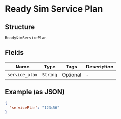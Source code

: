 
# Ready Sim Service Plan

## Structure

`ReadySimServicePlan`

## Fields

| Name | Type | Tags | Description |
|  --- | --- | --- | --- |
| `service_plan` | `String` | Optional | - |

## Example (as JSON)

```json
{
  "servicePlan": "123456"
}
```

